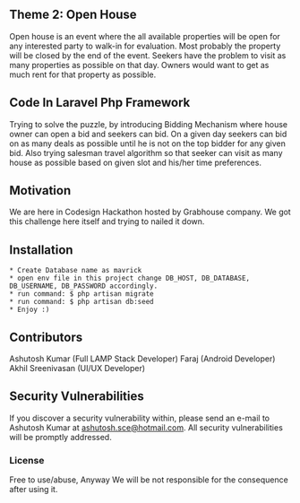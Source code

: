 ## Theme 2: Open House

Open house is an event where the all available properties will be open for any interested party to walk-in for evaluation. Most probably the property will be closed by the end of the event. Seekers have the problem to visit as many properties as possible on that day. Owners would want to get as much rent for that property as possible.

## Code In Laravel Php Framework
Trying to solve the puzzle, by introducing Bidding Mechanism where house owner can open a bid and seekers can bid.
On a given day seekers can bid on as many deals as possible until he is not on the top bidder for any given bid.
 Also trying salesman travel algorithm so that seeker can visit as many house as possible based on given slot and his/her time preferences.

## Motivation

We are here in Codesign Hackathon hosted by Grabhouse company. We got this challenge here itself and trying to nailed it down.

## Installation
    * Create Database name as mavrick
    * open env file in this project change DB_HOST, DB_DATABASE, DB_USERNAME, DB_PASSWORD accordingly.
    * run command: $ php artisan migrate
    * run command: $ php artisan db:seed
    * Enjoy :)

## Contributors

Ashutosh Kumar (Full LAMP Stack Developer)
Faraj (Android Developer)
Akhil Sreenivasan (UI/UX Developer)

## Security Vulnerabilities

If you discover a security vulnerability within, please send an e-mail to Ashutosh Kumar at ashutosh.sce@hotmail.com. All security vulnerabilities will be promptly addressed.

### License

Free to use/abuse, Anyway We will be not responsible for the consequence after using it.

